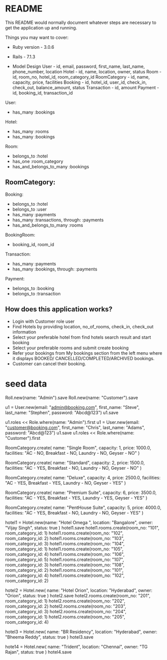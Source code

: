 # README

This README would normally document whatever steps are necessary to get the
application up and running.

Things you may want to cover:

* Ruby version - 3.0.6

* Rails - 7.1.3

* Model Design
User          -   id, email, password, first_name, last_name, phone_number, location
Hotel         -   id, name, location, owner, status
Room          -   id, room_no, hotel_id, room_category_id
RoomCategory  -   id, name, capacity, price, facilities
Booking       -   id, hotel_id, user_id, check_in, check_out, balance_amount, status
Transaction   -   id, amount
Payment       -   id, booking_id, transaction_id

User:
 - has_many :bookings

Hotel:
 - has_many :rooms
 - has_many :bookings

Room:
 - belongs_to :hotel
 - has_one :room_category
 - has_and_belongs_to_many :bookings

RoomCategory:
 -

Booking:
 - belongs_to :hotel
 - belongs_to :user
 - has_many :payments
 - has_many :transactions, through: :payments
 - has_and_belongs_to_many :rooms

BookingRoom:
 - booking_id, room_id

Transaction:
 - has_many :payments
 - has_many :bookings, through: :payments

Payment:
 - belongs_to :booking
 - belongs_to :transaction

## How does this application works?
 - Login with Customer role user
 - Find Hotels by providing location, no_of_rooms, check_in, check_out information
 - Select your preferable hotel from find hotels search result and start booking
 - Select your preferable rooms and submit create booking
 - Refer your bookings from My bookings section from the left menu where it displays BOOKED/ CANCELLED/COMPLETED/ARCHIVED bookings.
 - Customer can cancel their booking.

# seed data
Roll.new(name: "Admin").save
Roll.new(name: "Customer").save

u1 = User.new(email: "admin@booking.com", first_name: "Steve", last_name: "Stephen", password: "Abcd@123")
u1.save

u1.roles << Role.where(name: "Admin").first
u1 = User.new(email: "customer@booking.com", first_name: "Chris", last_name: "Adams", password: "Abcd@123")
u1.save
u1.roles << Role.where(name: "Customer").first

RoomCategory.create(
  name: "Single Room",
  capacity: 1,
  price: 1000.0,
  facilities: "AC - NO, Breakfast - NO, Laundry - NO, Geyser - NO"
)

RoomCategory.create(
  name: "Standard",
  capacity: 2,
  price: 1500.0,
  facilities: "AC - YES, Breakfast - NO, Laundry - NO, Geyser - NO"
)

RoomCategory.create(
  name: "Deluxe",
  capacity: 4,
  price: 2500.0,
  facilities: "AC - YES, Breakfast - YES, Laundry - NO, Geyser - YES"
)

RoomCategory.create(
  name: "Premium Suite",
  capacity: 6,
  price: 3500.0,
  facilities: "AC - YES, Breakfast - YES, Laundry - YES, Geyser - YES"
)

RoomCategory.create(
  name: "PentHouse Suite",
  capacity: 5,
  price: 4000.0,
  facilities: "AC - YES, Breakfast - NO, Laundry - NO, Geyser - YES"
)

hotel1 = Hotel.new(name: "Hotel Omega ",
  location: "Bangalore",
  owner: "Vijay Singh",
  status: true
)
hotel1.save
hotel1.rooms.create(room_no: "101", room_category_id: 1)
hotel1.rooms.create(room_no: "102", room_category_id: 2)
hotel1.rooms.create(room_no: "103", room_category_id: 3)
hotel1.rooms.create(room_no: "104", room_category_id: 1)
hotel1.rooms.create(room_no: "105", room_category_id: 4)
hotel1.rooms.create(room_no: "106", room_category_id: 5)
hotel1.rooms.create(room_no: "107", room_category_id: 3)
hotel1.rooms.create(room_no: "108", room_category_id: 2)
hotel1.rooms.create(room_no: "101", room_category_id: 4)
hotel1.rooms.create(room_no: "102", room_category_id: 2)

hotel2 = Hotel.new(
  name: "Hotel Orion",
  location: "Hyderabad",
  owner: "Orion",
  status: true
)
hotel2.save
hotel2.rooms.create(room_no: "201", room_category_id: 1)
hotel2.rooms.create(room_no: "202", room_category_id: 2)
hotel2.rooms.create(room_no: "203", room_category_id: 3)
hotel2.rooms.create(room_no: "204", room_category_id: 1)
hotel2.rooms.create(room_no: "205", room_category_id: 4)

hotel3 = Hotel.new(
  name: "BR Residency",
  location: "Hyderabad",
  owner: "Bheema Reddy",
  status: true
)
hotel3.save

hote14 = Hotel.new(
  name: "Trident",
  location: "Chennai",
  owner: "TG Rajan",
  status: true
)
hotel4.save
